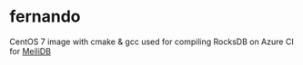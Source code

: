 # fernando
CentOS 7 image with cmake &amp; gcc used for compiling RocksDB on Azure CI for [MeiliDB](https://github.com/meilisearch/MeiliDB)

